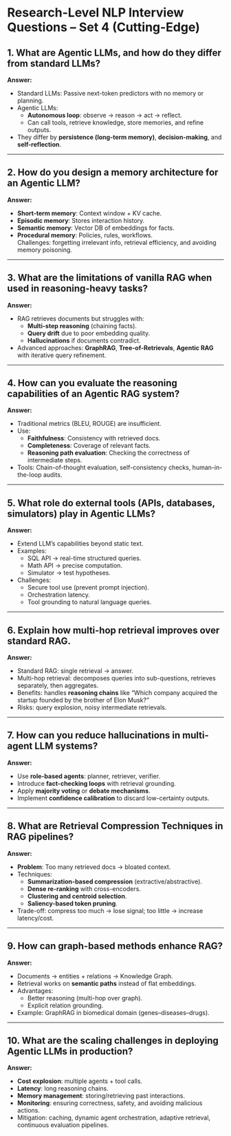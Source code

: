 # Research-Level NLP Interview Questions – Set 4 (Cutting-Edge)

## 1. What are Agentic LLMs, and how do they differ from standard LLMs?
**Answer:**  
- Standard LLMs: Passive next-token predictors with no memory or planning.  
- Agentic LLMs:  
  - **Autonomous loop**: observe → reason → act → reflect.  
  - Can call tools, retrieve knowledge, store memories, and refine outputs.  
- They differ by **persistence (long-term memory)**, **decision-making**, and **self-reflection**.

---

## 2. How do you design a memory architecture for an Agentic LLM?
**Answer:**  
- **Short-term memory**: Context window + KV cache.  
- **Episodic memory**: Stores interaction history.  
- **Semantic memory**: Vector DB of embeddings for facts.  
- **Procedural memory**: Policies, rules, workflows.  
Challenges: forgetting irrelevant info, retrieval efficiency, and avoiding memory poisoning.

---

## 3. What are the limitations of vanilla RAG when used in reasoning-heavy tasks?
**Answer:**  
- RAG retrieves documents but struggles with:  
  - **Multi-step reasoning** (chaining facts).  
  - **Query drift** due to poor embedding quality.  
  - **Hallucinations** if documents contradict.  
- Advanced approaches: **GraphRAG**, **Tree-of-Retrievals**, **Agentic RAG** with iterative query refinement.

---

## 4. How can you evaluate the reasoning capabilities of an Agentic RAG system?
**Answer:**  
- Traditional metrics (BLEU, ROUGE) are insufficient.  
- Use:  
  - **Faithfulness**: Consistency with retrieved docs.  
  - **Completeness**: Coverage of relevant facts.  
  - **Reasoning path evaluation**: Checking the correctness of intermediate steps.  
- Tools: Chain-of-thought evaluation, self-consistency checks, human-in-the-loop audits.

---

## 5. What role do external tools (APIs, databases, simulators) play in Agentic LLMs?
**Answer:**  
- Extend LLM’s capabilities beyond static text.  
- Examples:  
  - SQL API → real-time structured queries.  
  - Math API → precise computation.  
  - Simulator → test hypotheses.  
- Challenges:  
  - Secure tool use (prevent prompt injection).  
  - Orchestration latency.  
  - Tool grounding to natural language queries.

---

## 6. Explain how multi-hop retrieval improves over standard RAG.
**Answer:**  
- Standard RAG: single retrieval → answer.  
- Multi-hop retrieval: decomposes queries into sub-questions, retrieves separately, then aggregates.  
- Benefits: handles **reasoning chains** like “Which company acquired the startup founded by the brother of Elon Musk?”  
- Risks: query explosion, noisy intermediate retrievals.

---

## 7. How can you reduce hallucinations in multi-agent LLM systems?
**Answer:**  
- Use **role-based agents**: planner, retriever, verifier.  
- Introduce **fact-checking loops** with retrieval grounding.  
- Apply **majority voting** or **debate mechanisms**.  
- Implement **confidence calibration** to discard low-certainty outputs.

---

## 8. What are Retrieval Compression Techniques in RAG pipelines?
**Answer:**  
- **Problem**: Too many retrieved docs → bloated context.  
- Techniques:  
  - **Summarization-based compression** (extractive/abstractive).  
  - **Dense re-ranking** with cross-encoders.  
  - **Clustering and centroid selection**.  
  - **Saliency-based token pruning**.  
- Trade-off: compress too much → lose signal; too little → increase latency/cost.

---

## 9. How can graph-based methods enhance RAG?
**Answer:**  
- Documents → entities + relations → Knowledge Graph.  
- Retrieval works on **semantic paths** instead of flat embeddings.  
- Advantages:  
  - Better reasoning (multi-hop over graph).  
  - Explicit relation grounding.  
- Example: GraphRAG in biomedical domain (genes–diseases–drugs).

---

## 10. What are the scaling challenges in deploying Agentic LLMs in production?
**Answer:**  
- **Cost explosion**: multiple agents + tool calls.  
- **Latency**: long reasoning chains.  
- **Memory management**: storing/retrieving past interactions.  
- **Monitoring**: ensuring correctness, safety, and avoiding malicious actions.  
- Mitigation: caching, dynamic agent orchestration, adaptive retrieval, continuous evaluation pipelines.

